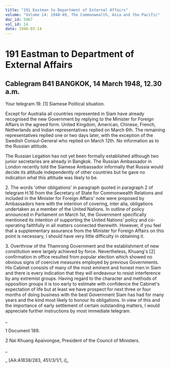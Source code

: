 ```yaml
---
title: "191 Eastman to Department of External Affairs"
volume: "Volume 14: 1948-49, The Commonwealth, Asia and the Pacific"
doc_id: 5967
vol_id: 14
date: 1948-03-14
---
```


# 191 Eastman to Department of External Affairs

## Cablegram B41 BANGKOK, 14 March 1948, 12.30 a.m.

Your telegram 19. [1] Siamese Political situation.

Except for Australia all countries represented in Siam have already recognised the new Government by replying to the Minister for Foreign Affairs in the agreed form. United Kingdom, American, Chinese, French, Netherlands and Indian representatives replied on March 6th. The remaining representatives replied one or two days later, with the exception of the Swedish Consul-General who replied on March 12th. No information as to the Russian attitude.

The Russian Legation has not yet been formally established although two junior secretaries are already in Bangkok. The Russian Ambassador in London recently told the Siamese Ambassador informally that Russia would decide its attitude independently of other countries but he gave no indication what this attitude was likely to be.

2\. The words 'other obligations' in paragraph quoted in paragraph 2 of telegram H.16 from the Secretary of State for Commonwealth Relations and included in the Minister for Foreign Affairs' note were proposed by Ambassadors here with the intention of covering, inter alia, obligations undertaken as a member of the United Nations. In outline of policy announced in Parliament on March 1st, the Government specifically mentioned its intention of supporting the United Nations' policy and co-operating faithfully in all matters connected therewith. However, if you feel that a supplementary assurance from the Minister for Foreign Affairs on this point is necessary, I should have very little difficulty in obtaining it.

3\. Overthrow of the Thamrong Government and the establishment of new constitution were largely achieved by force. Nevertheless, Khuang's [2] confirmation in office resulted from popular election which showed no obvious signs of coercive measures employed by previous Governments. His Cabinet consists of many of the most eminent and honest men in Siam and there is every indication that they will endeavour to resist interference by any extremist groups. Having regard to the character and methods of opposition groups it is too early to estimate with confidence the Cabinet's expectation of life but at least we have prospect for next three or four months of doing business with the best Government Siam has had for many years and the kind most likely to honour its obligations. In view of this and the importance of early settlement of certain outstanding matters, I would appreciate further instructions by most immediate telegram.

_

1 Document 189.

2 Nai Khuang Apaivongse, President of the Council of Ministers.

_

_ [AA:A1838/283, 451/3/1/1, i]_
